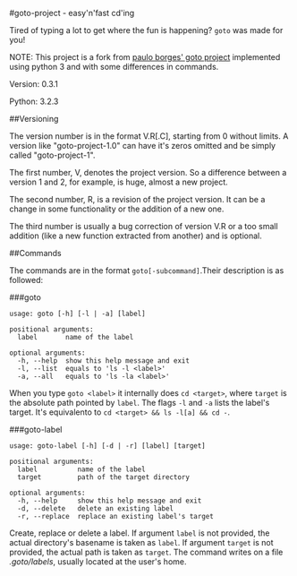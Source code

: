 #goto-project - easy'n'fast cd'ing

Tired of typing a lot to get where the fun is happening? `goto` was made for you!

NOTE: This project is a fork from [paulo borges' goto project](https://github.com/pauloborges/goto) implemented using python 3 and with some differences in commands.

Version: 0.3.1

Python: 3.2.3


##Versioning

The version number is in the format V.R[.C], starting from 0 without limits. A version like "goto-project-1.0" can have it's zeros omitted and be simply called "goto-project-1".

The first number, V, denotes the project version. So a difference between a version 1 and 2, for example, is huge, almost a new project.

The second number, R, is a revision of the project version. It can be a change in some functionality or the addition of a new one.

The third number is usually a bug correction of version V.R or a too small addition (like a new function extracted from another) and is optional.


##Commands

The commands are in the format `goto[-subcommand]`.Their description is as followed:


###goto

    usage: goto [-h] [-l | -a] [label]

    positional arguments:
      label       name of the label

    optional arguments:
      -h, --help  show this help message and exit
      -l, --list  equals to 'ls -l <label>'
      -a, --all   equals to 'ls -la <label>'

When you type `goto <label>` it internally does `cd <target>`, where `target` is the absolute path pointed by `label`. The flags `-l` and `-a` lists the label's target. It's equivalento to `cd <target> && ls -l[a] && cd -`.

###goto-label

    usage: goto-label [-h] [-d | -r] [label] [target]

    positional arguments:
      label          name of the label
      target         path of the target directory

    optional arguments:
      -h, --help     show this help message and exit
      -d, --delete   delete an existing label
      -r, --replace  replace an existing label's target

Create, replace or delete a label. If argument `label` is not provided, the actual directory's basename is taken as `label`. If argument `target` is not provided, the actual path is taken as `target`. The command writes on a file *.goto/labels*, usually located at the user's home.

